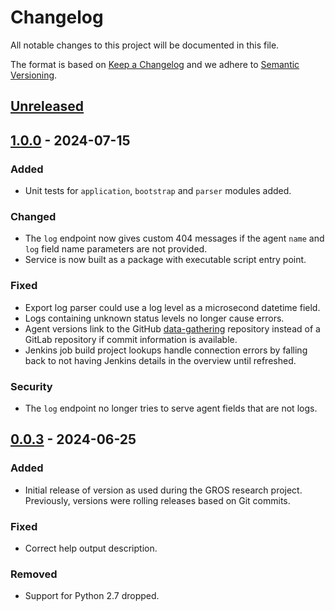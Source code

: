 # Changelog

All notable changes to this project will be documented in this file.

The format is based on [Keep a Changelog](https://keepachangelog.com/en/1.1.0/) 
and we adhere to [Semantic Versioning](https://semver.org/spec/v2.0.0.html).

## [Unreleased]

## [1.0.0] - 2024-07-15

### Added

- Unit tests for `application`, `bootstrap` and `parser` modules added.

### Changed

- The `log` endpoint now gives custom 404 messages if the agent `name` and 
  `log` field name parameters are not provided.
- Service is now built as a package with executable script entry point.

### Fixed

- Export log parser could use a log level as a microsecond datetime field.
- Logs containing unknown status levels no longer cause errors.
- Agent versions link to the GitHub 
  [data-gathering](https://github.com/grip-on-software/data-gathering) 
  repository instead of a GitLab repository if commit information is available.
- Jenkins job build project lookups handle connection errors by falling back to 
  not having Jenkins details in the overview until refreshed.

### Security

- The `log` endpoint no longer tries to serve agent fields that are not logs.

## [0.0.3] - 2024-06-25

### Added

- Initial release of version as used during the GROS research project. 
  Previously, versions were rolling releases based on Git commits.

### Fixed

- Correct help output description.

### Removed

- Support for Python 2.7 dropped.

[Unreleased]: 
https://github.com/grip-on-software/status-dashboard/compare/v1.0.0...HEAD
[1.0.0]: 
https://github.com/grip-on-software/status-dashboard/compare/v0.0.3...v1.0.0
[0.0.3]: 
https://github.com/grip-on-software/status-dashboard/releases/tag/v0.0.3
